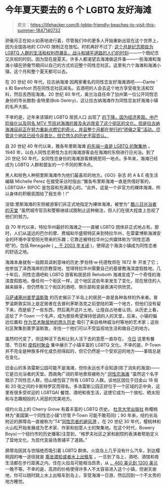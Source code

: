 # 今年夏天要去的 6 个 LGBTQ 友好海滩

> 原文：<https://lifehacker.com/6-lgbtq-friendly-beaches-to-visit-this-summer-1847140732>

骄傲月正在如火如荼地进行着，尽管我们中的更多人开始重新出现在这个世界上，因为全国各地的 COVID 限制正在放松。时机再好不过了: [这个月是纪念那些为 LGBTQ 人群的生活和权利而暴乱、战斗和铺平道路的人们的时刻](https://lifehacker.com/the-history-of-pride-month-celebrations-1835301088)——一个既纪念又庆祝的时刻。因为现在是夏天，许多人都渴望去海滩做这件事——一些海滩和海滩小镇在骄傲节期间以自己的方式欢迎整个同性恋社区。这里有六个海滩和海滩小镇，这个月和整个夏天都可以去。

在 20 世纪 60 年代，拉古纳海滩 因两家著名的同性恋友好海滩酒吧——Dante ' s 和 Barefoot 而在同性恋社区闻名。去酒吧的人会去这个地方享受夜生活和饮料，然后去西街海滩。20 世纪 80 年代，奥兰治县任命了加州第一位公开同性恋身份的市长鲍勃·金特里(Bob Gentry)，这让拉古纳海滩作为同性恋友好海滩小镇的名声大振。

不幸的是，近年来该镇的 LGBTQ 居民人口 出现了 [的下降，因为经济差距、中产阶级化以及同名 MTV 节目对海滩的普及永远改变了这个街区的文化。但是拉古纳海滩目前正在努力重新点燃它的奇火，并且整个月都在举行的“骄傲之夏”活动。尽管这个地区已经今非昔比，但它悠久的历史不容否认。](https://archive.curbed.com/2019/6/26/18744312/laguna-beach-lgbt-friendly-community)

自 20 世纪 40 年代以来，雅各布里斯海滩 [的东端一直是 LGBTQ 的聚集地](https://www.nyclgbtsites.org/site/beach-at-jacob-riis-park/) 。1940 年，以白人同性恋男性为主的海滩游客会在海滩的东侧进行日光浴。到了 20 世纪 50 年代，女同性恋身份的海滩游客蜂拥至同一地点。多年来，海滩已经成为 LGBTQ 人群和盟友的一个不同的寒冷点。

黑人和棕色人种把里斯海滩作为他们最喜欢的地方。《GO》杂志 的 A & E 夜生活编辑 Michelle Perez 在接受采访时指出:“雅各布里斯海滩一直是热情好客的，LGBTQIA+ BIPOC 是包容和充满爱心的。“此外，这是一个非官方的裸体海滩，所以身体的积极氛围给了我生命！!"

没错:里斯海滩的东侧被游客们非正式地指定为裸体海滩，被誉为“ [酷儿日光浴者的天堂](https://missionmag.org/riis-beach-a-queer-sunbathers-paradise/) ”虽然城市官员和警察继续试图制止这种做法，但人们在很大程度上忽视了他们的努力。

自 70 年代以来，特拉华州最好的海滩之一一直被 LGBTQ 团体非正式地占有。那时，人们从遥远的巴尔的摩、费城和华盛顿特区来到特拉华州，在雷霍博斯海滩安全的环境中享受阳光带来的乐趣；它靠近被特拉华州公共媒体称为“同性恋酒吧”的，包括 Renegade ( [，于 2003 年关闭](https://www.camprehoboth.com/letters/2003/february-7-2003-renegade) )，使得这个海滨小镇成为同性恋者的舒适之地。

海滩本身就有一段颇具讽刺意味的历史:罗伯特·w·托德牧师在 1872 年 开发了它；他参加了泽西海岸的宗教营地，觉得特拉华州需要自己的基督教海滨度假胜地。几十年后，同性恋酒吧和 LGBTQ 游客和居民将 Rehoboth 海滩变成了一个奇怪的海滨度假胜地。像任何一个街区一样，这个地区这些年来发生了变化，现在居住的人越来越多，但仍然有三个街区的酒吧、俱乐部和变装表演可供欣赏。

[马萨诸塞州普罗温斯敦](https://www.newenglandhistoricalsociety.com/how-ptown-got-so-gay-gay-gay/) 的历史揭示了半岛上的居民一直是各种各样的外来者。普罗温斯敦实际上是定居者在去普利茅斯洛克之前登陆的第一个地方，但他们没有留下来，而是偷了一些东西，然后离开这片土地，让擅自占地者认领。从历史上看，这给了 P-Town 一个名声，成为那些希望保持低调的人的天堂。后来，小镇的偏远位置和 [作为艺术聚居地的悠久历史](http://www.iamprovincetown.com/history/art-colony-history.html) 吸引了来自格林威治村等地的艺术家；这些社区聚集到普罗温斯敦，寻找一个他们可以不受监视地生活和做自己的地方。

虽然时代变了，但这种活下去和让别人活下去的意愿一直存在。 [今日](https://ptowntourism.com/lgbtq/) 这里有餐馆、节日和 [度假村聚会](https://www.bostonglobe.com/2020/05/16/lifestyle/provincetown-countrys-unofficial-lgbtq-summer-playground-faces-unique-challenge-this-summer/) 集中展示了小镇丰富的 LGBTQ 文化。不幸的是，P-Town 并不完全是种族多样化或负担得起的，但它仍然是一个受欢迎的地方——事情总是在变化。

旧金山的多洛雷斯公园可能不是海滩，但你永远也不会知道(除了消失的海浪)——它是日光浴者的天堂。西南角广阔的草地景观被称为“ [同性恋海滩](https://mycastro.com/castro-district-news/castro-district-news/dolores-park-a-castro-district-favorite) ”虽然这个名字暗示了同性恋人群，但山坡包容了所有 LGBTQ 人群。该地区因位于旧金山 18 街和 20 街之间的卡斯特罗区而得名。多洛雷斯公园正好位于一个区域的正中央，这里有很多受欢迎的 LGBTQAI 餐馆、酒吧和夜生活，这使它成为一个放松、晒太阳和与志趣相投的人闲逛的完美地方。

纽约火岛上的 Cherry Grove 有着丰富的 LGBTQ 历史。 [杜克大学出版社](https://www.dukeupress.edu/cherry-grove-fire-island) 称樱桃林为“美国第一个同性恋小镇”(尽管 P-Town 可能不敢苟同)；90 年来，纽约长岛附近的屏障岛一直被称为“T4”[同性恋者的避风港](https://www.boweryboyshistory.com/2021/06/the-very-very-gay-history-of-fire-island.html) 。在 20 世纪 30 年代，樱桃林和火山松开始发展成为艺术家、作家和创意人士的聚集地。在这个时代，Bowery Boys(一个纽约市的历史播客)注意到，“格罗夫社区之家和剧院的表演者帮助定义了营地文化，为现代变装场景铺平了道路。”

屏障岛因其与世隔绝而吸引着 LGBTQ 群体。火烧岛上几乎没有什么汽车，到达樱桃园的唯一途径就是 [乘坐渡轮或者水上出租车](https://fireisland.com/towns/cherry-grove-fire-island/) 。一旦到了岛上，酒吧、酒馆和夜生活都在步行距离之内。住在火焰岛可能相当昂贵，从 [、460 美元到 1200 美元](https://www.airbnb.com/s/Cherry-Grove--Fire-Island--NY--United-States/homes?tab_id=home_tab&refinement_paths%5B%5D=%2Fhomes&flexible_trip_dates%5B%5D=august&flexible_trip_dates%5B%5D=july&flexible_trip_lengths%5B%5D=weekend_trip&date_picker_type=calendar&query=Cherry%20Grove%2C%20Fire%20Island%2C%20NY%2C%20United%20States&place_id=ChIJd4KzAXpK6IkRZpZ5mDNP2BY&checkin=2021-06-22&checkout=2021-06-29&adults=2&disable_auto_translation=false&source=structured_search_input_header&search_type=autocomplete_click) 一晚不等。不幸的是，高昂的价格使得许多人不太容易进入这个小镇，但谢天谢地，你可以随时跳上水上出租车到岛上，享受海滩一日游，然后回到一个不太贵的地方睡觉。
